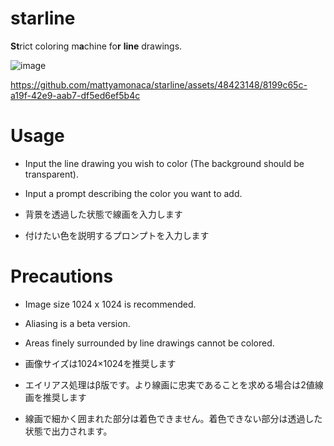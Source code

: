 # starline
**St**rict coloring m**a**chine fo**r** **line** drawings.


![image](https://github.com/mattyamonaca/starline/assets/48423148/eae07a6e-9c7b-4292-8c70-dac8ec8eeb7b)


https://github.com/mattyamonaca/starline/assets/48423148/8199c65c-a19f-42e9-aab7-df5ed6ef5b4c


# Usage
- Input the line drawing you wish to color (The background should be transparent).
- Input a prompt describing the color you want to add.

- 背景を透過した状態で線画を入力します
- 付けたい色を説明するプロンプトを入力します

# Precautions
- Image size 1024 x 1024 is recommended.
- Aliasing is a beta version.
- Areas finely surrounded by line drawings cannot be colored.

- 画像サイズは1024×1024を推奨します
- エイリアス処理はβ版です。より線画に忠実であることを求める場合は2値線画を推奨します
- 線画で細かく囲まれた部分は着色できません。着色できない部分は透過した状態で出力されます。
